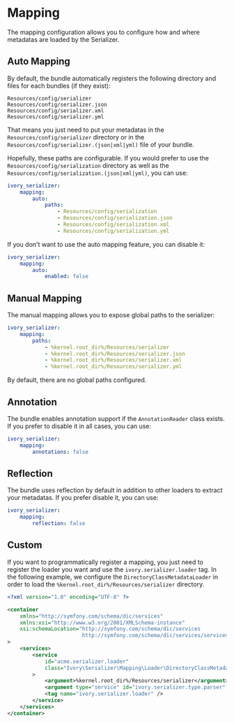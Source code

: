 # Mapping

The mapping configuration allows you to configure how and where metadatas are loaded by the Serializer.

## Auto Mapping

By default, the bundle automatically registers the following directory and files for each bundles (if they exist):

```
Resources/config/serializer
Resources/config/serializer.json
Resources/config/serializer.xml
Resources/config/serializer.yml
```

That means you just need to put your metadatas in the `Resources/config/serializer` directory or in the 
`Resources/config/serializer.(json|xml|yml)` file of your bundle.

Hopefully, these paths are configurable. If you would prefer to use the `Resources/config/serialization` directory as 
well as the `Resources/config/serialization.(json|xml|yml)`, you can use: 

``` yaml
ivory_serializer:
    mapping:
        auto:
            paths:
                - Resources/config/serialization
                - Resources/config/serialization.json
                - Resources/config/serialization.xml
                - Resources/config/serialization.yml
```

If you don't want to use the auto mapping feature, you can disable it:

``` yaml
ivory_serializer:
    mapping:
        auto:
            enabled: false
```

## Manual Mapping

The manual mapping allows you to expose global paths to the serializer:

``` yaml
ivory_serializer:
    mapping:
        paths:
            - %kernel.root_dir%/Resources/serializer
            - %kernel.root_dir%/Resources/serializer.json
            - %kernel.root_dir%/Resources/serializer.xml
            - %kernel.root_dir%/Resources/serializer.yml
```

By default, there are no global paths configured.

## Annotation

The bundle enables annotation support if the `AnnotationReader` class exists. If you prefer to disable it in all cases, 
you can use:

``` yaml
ivory_serializer:
    mapping:
        annotations: false
```

## Reflection

The bundle uses reflection by default in addition to other loaders to extract your metadatas. If you prefer disable it, 
you can use:

``` yaml
ivory_serializer:
    mapping:
        reflection: false
```

## Custom

If you want to programmatically register a mapping, you just need to register the loader you want and use the 
`ivory.serializer.loader` tag. In the following example, we configure the `DirectoryClassMetadataLoader` in order to 
load the `%kernel.root_dir%/Resources/serializer` directory.

``` xml
<?xml version="1.0" encoding="UTF-8" ?>

<container
    xmlns="http://symfony.com/schema/dic/services"
    xmlns:xsi="http://www.w3.org/2001/XMLSchema-instance"
    xsi:schemaLocation="http://symfony.com/schema/dic/services
                        http://symfony.com/schema/dic/services/services-1.0.xsd"
>
    <services>
        <service
            id="acme.serializer.loader"
            class="Ivory\Serializer\Mapping\Loader\DirectoryClassMetadataLoader"
        >
            <argument>%kernel.root_dir%/Resources/serializer</argument>
            <argument type="service" id="ivory.serializer.type.parser" />
            <tag name="ivory.serializer.loader" />
        </service>
    </services>
</container>
```
